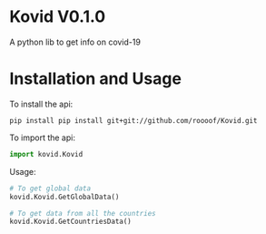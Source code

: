 # Kovid V0.1.0
A python lib to get info on covid-19

# Installation and Usage
To install the api:

```
pip install pip install git+git://github.com/roooof/Kovid.git
```

To import the api:

```python
import kovid.Kovid
```
Usage:

```python
# To get global data
kovid.Kovid.GetGlobalData()

# To get data from all the countries
kovid.Kovid.GetCountriesData()
```
